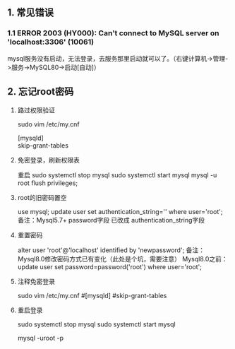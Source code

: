 ## 1. 常见错误
### 1.1 ERROR 2003 (HY000): Can't connect to MySQL server on 'localhost:3306' (10061)
mysql服务没有启动，无法登录，去服务那里启动就可以了。（右键计算机->管理->服务->MySQL80->启动[自动]）

## 2. 忘记root密码
1. 路过权限验证

    sudo vim /etc/my.cnf

    [mysqld]  
    skip-grant-tables

2. 免密登录，刷新权限表

    重启
    sudo systemctl stop mysql
    sudo systemctl start mysql
    mysql -u root
    flush privileges;

3. root的旧密码置空

    use mysql;
    update user set authentication_string='' where user='root';
    备注：Mysql5.7+ password字段 已改成 authentication_string字段

4. 重置密码

    alter user 'root'@'localhost' identified by 'newpassword';
    备注：Mysql8.0修改密码方式已有变化（此处是个坑，需要注意）
    Mysql8.0之前：
    update user set password=password('root') where user='root';

5. 注释免密登录

    sudo vim /etc/my.cnf
    #[mysqld]
    #skip-grant-tables

6. 重启登录

    sudo systemctl stop mysql
    sudo systemctl start mysql
    
    mysql -uroot -p
